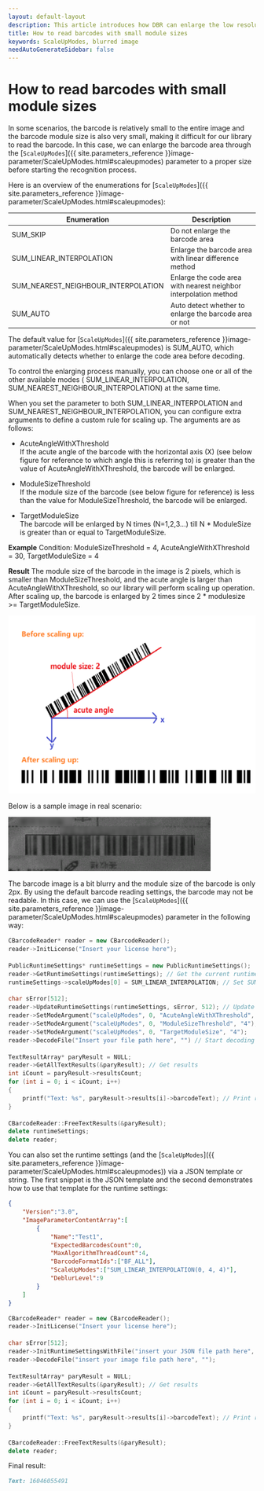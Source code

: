 ```yaml
---   
layout: default-layout
description: This article introduces how DBR can enlarge the low resolution code area through the ScaleUpModes parameter to improve the decoding success rate.
title: How to read barcodes with small module sizes  
keywords: ScaleUpModes, blurred image
needAutoGenerateSidebar: false
---
```


# How to read barcodes with small module sizes

In some scenarios, the barcode is relatively small to the entire image and the barcode module size is also very small, making it difficult for our library to read the barcode. In this case, we can enlarge the barcode area through the [`ScaleUpModes`]({{ site.parameters_reference }}image-parameter/ScaleUpModes.html#scaleupmodes) parameter to a proper size before starting the recognition process.

Here is an overview of the enumerations for [`ScaleUpModes`]({{ site.parameters_reference }}image-parameter/ScaleUpModes.html#scaleupmodes):

|Enumeration |Description|
|----|---|
|SUM_SKIP|Do not enlarge the barcode area|
|SUM_LINEAR_INTERPOLATION|Enlarge the barcode area with linear difference method|
|SUM_NEAREST_NEIGHBOUR_INTERPOLATION|Enlarge the code area with nearest neighbor interpolation method|
|SUM_AUTO|Auto detect whether to enlarge the barcode area or not|

The default value for [`ScaleUpModes`]({{ site.parameters_reference }}image-parameter/ScaleUpModes.html#scaleupmodes) is SUM_AUTO, which automatically detects whether to enlarge the code area before decoding. 

To control the enlarging process manually, you can choose one or all of the other available modes ( SUM_LINEAR_INTERPOLATION, SUM_NEAREST_NEIGHBOUR_INTERPOLATION) at the same time. 

When you set the parameter to both SUM_LINEAR_INTERPOLATION and SUM_NEAREST_NEIGHBOUR_INTERPOLATION, you can configure extra arguments to define a custom rule for scaling up. The arguments are as follows:

- AcuteAngleWithXThreshold    
 If the acute angle of the barcode with the horizontal axis (X) (see below figure for reference to which angle this is referring to) is greater than the value of AcuteAngleWithXThreshold, the barcode will be enlarged. 

- ModuleSizeThreshold   
 If the module size of the barcode (see below figure for reference) is less than the value for ModuleSizeThreshold, the barcode will be enlarged. 

- TargetModuleSize   
 The barcode will be enlarged by N times (N=1,2,3...) till N * ModuleSize is greater than or equal to TargetModuleSize.

**Example**
Condition: ModuleSizeThreshold = 4, AcuteAngleWithXThreshold = 30, TargetModuleSize = 4

**Result**
The module size of the barcode in the image is 2 pixels, which is smaller than ModuleSizeThreshold, and the acute angle is larger than AcuteAngleWithXThreshold, so our library will perform scaling up operation. After scaling up, the barcode is enlarged by 2 times since 2 * modulesize >= TargetModuleSize.

![scale up sample image][2]  

Below is a sample image in real scenario:

![scale up sample image][1]  

The barcode image is a bit blurry and the module size of the barcode is only 2px. By using the default barcode reading settings, the barcode may not be readable. In this case, we can use the [`ScaleUpModes`]({{ site.parameters_reference }}image-parameter/ScaleUpModes.html#scaleupmodes) parameter in the following way:

``` C++
CBarcodeReader* reader = new CBarcodeReader();
reader->InitLicense("Insert your license here");

PublicRuntimeSettings* runtimeSettings = new PublicRuntimeSettings();
reader->GetRuntimeSettings(runtimeSettings); // Get the current runtime settings
runtimeSettings->scaleUpModes[0] = SUM_LINEAR_INTERPOLATION; // Set SUM_LINEAR_INTERPOLATION

char sError[512];
reader->UpdateRuntimeSettings(runtimeSettings, sError, 512); // Update runtime settings
reader->SetModeArgument("scaleUpModes", 0, "AcuteAngleWithXThreshold", "0"); 
reader->SetModeArgument("scaleUpModes", 0, "ModuleSizeThreshold", "4"); 
reader->SetModeArgument("scaleUpModes", 0, "TargetModuleSize", "4"); 
reader->DecodeFile("Insert your file path here", "") // Start decoding

TextResultArray* paryResult = NULL;
reader->GetAllTextResults(&paryResult); // Get results
int iCount = paryResult->resultsCount;
for (int i = 0; i < iCount; i++)
{
    printf("Text: %s", paryResult->results[i]->barcodeText); // Print results
}

CBarcodeReader::FreeTextResults(&paryResult);
delete runtimeSettings;
delete reader;
```
 
You can also set the runtime settings (and the [`ScaleUpModes`]({{ site.parameters_reference }}image-parameter/ScaleUpModes.html#scaleupmodes)) via a JSON template or string. The first snippet is the JSON template and the second demonstrates how to use that template for the runtime settings:

``` Json
{
    "Version":"3.0",
    "ImageParameterContentArray":[
        {
            "Name":"Test1",
            "ExpectedBarcodesCount":0,
            "MaxAlgorithmThreadCount":4,
            "BarcodeFormatIds":["BF_ALL"],
            "ScaleUpModes":["SUM_LINEAR_INTERPOLATION(0, 4, 4)"],
            "DeblurLevel":9
        }
    ]
}
```

``` C++
CBarcodeReader* reader = new CBarcodeReader();
reader->InitLicense("Insert your license here");

char sError[512];
reader->InitRuntimeSettingsWithFile("insert your JSON file path here", CM_OVERWRITE, sError, 512);
reader->DecodeFile("insert your image file path here", "");

TextResultArray* paryResult = NULL;
reader->GetAllTextResults(&paryResult); // Get results
int iCount = paryResult->resultsCount;
for (int i = 0; i < iCount; i++)
{
    printf("Text: %s", paryResult->results[i]->barcodeText); // Print results
}

CBarcodeReader::FreeTextResults(&paryResult);
delete reader;
```

Final result:

``` md
Text: 16046055491
```

[1]:assets/how-to-set-scaleup-modes/scale-up-sample-img.png
[2]:assets/how-to-set-scaleup-modes/scale-up-sample-img2.png